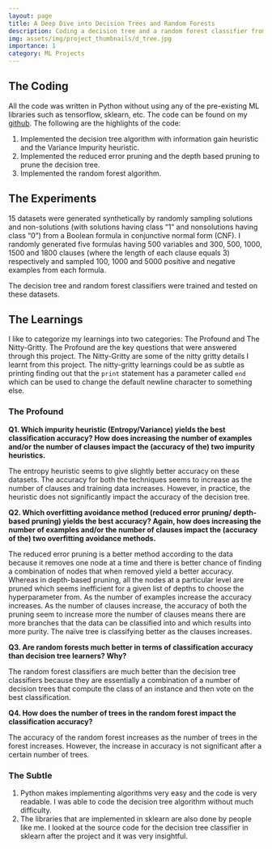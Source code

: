 ```yaml
---
layout: page
title: A Deep Dive into Decision Trees and Random Forests
description: Coding a decision tree and a random forest classifier from scratch and analyzing the performance of the classifiers on different datasets.   
img: assets/img/project_thumbnails/d_tree.jpg
importance: 1
category: ML Projects
---
```


## The Coding
All the code was written in Python without using any of the pre-existing ML libraries such as tensorflow, sklearn, etc. The code can be found on my [github](https://github.com/petrichor1998/DecisionTreeProject). The following are the highlights of the code:
1. Implemented the decision tree algorithm with information gain heuristic and the Variance Impurity heuristic.
2. Implemented the reduced error pruning and the depth based pruning to prune the decision tree.
3. Implemented the random forest algorithm.

## The Experiments
15 datasets were generated synthetically by randomly sampling solutions and non-solutions (with solutions having class “1” and nonsolutions having class “0”) from a Boolean formula in conjunctive normal form (CNF). I randomly generated five formulas having 500 variables and 300, 500, 1000, 1500 and 1800 clauses (where the length
of each clause equals 3) respectively and sampled 100, 1000 and 5000
positive and negative examples from each formula.

The decision tree and random forest classifiers were trained and tested on these datasets. 

## The Learnings
I like to categorize my learnings into two categories: The Profound and The Nitty-Gritty.
The Profound are the key questions that were answered through this project. The Nitty-Gritty are some of the nitty gritty details I learnt from this project. The nitty-gritty learnings could be as subtle as printing finding out that the `print` statement has a parameter called `end` which can be used to change the default newline character to something else. 
### The Profound

**Q1. Which impurity heuristic (Entropy/Variance) yields the best classification accuracy?
How does increasing the number of examples and/or the number of clauses impact the (accuracy of the) two impurity heuristics.**

The entropy heuristic seems to give slightly better accuracy on these datasets. The accuracy for both the techniques seems to increase as the number of clauses and training data increases. However, in practice, the heuristic does not significantly impact the accuracy of the decision tree.

**Q2. Which overfitting avoidance method (reduced error pruning/ depth-based pruning) yields the best accuracy? Again, how does increasing the number of examples and/or the number of clauses impact the (accuracy of the) two overfitting avoidance methods.**

The reduced error pruning is a better method according to the data because it removes one node at a time and there is better chance of finding a combination of nodes that when removed yield a better accuracy. Whereas in depth-based pruning, all the nodes at a particular level are pruned which seems inefficient for a given list of depths to choose the hyperparameter from. As the number of examples increase the accuracy increases. 
As the number of clauses increase, the accuracy of both the pruning seem to increase more the number of clauses means there are more branches that the data can be classified into and which results into more purity. The naïve tree is classifying better as the clauses increases.

**Q3. Are random forests much better in terms of classification accuracy than decision tree learners? Why?**

The random forest classifiers are much better than the decision tree classifiers because they are essentially a combination of a number of decision trees that compute the class of an instance and then vote on the best classification.

**Q4. How does the number of trees in the random forest impact the classification accuracy?**

The accuracy of the random forest increases as the number of trees in the forest increases. However, the increase in accuracy is not significant after a certain number of trees.

### The Subtle

1. Python makes implementing algorithms very easy and the code is very readable. I was able to code the decision tree algorithm without much difficulty.
2. The libraries that are implemented in sklearn are also done by people like me. I looked at the source code for the decision tree classifier in sklearn after the project and it was very insightful.